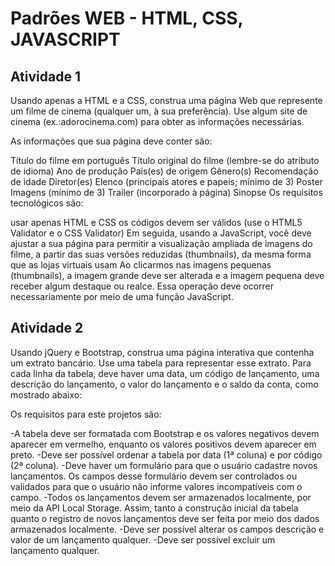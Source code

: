 # Padrões WEB - HTML, CSS, JAVASCRIPT
## Atividade 1

Usando apenas a HTML e a CSS, construa uma página Web que represente um filme de cinema (qualquer um, à sua preferência). Use algum site de cinema (ex.:adorocinema.com) para obter as informações necessárias.

As informações que sua página deve conter são:

Título do filme em português
Título original do filme  (lembre-se do atributo de idioma)
Ano de produção
País(es) de origem
Gênero(s)
Recomendação de idade
Diretor(es)
Elenco (principais atores e papeis; mínimo de 3)
Poster
Imagens (mínimo de 3)
Trailer (incorporado à página)
Sinopse
Os requisitos tecnológicos são:

usar apenas HTML e CSS
os códigos devem ser válidos (use o HTML5 Validator e o CSS Validator)
Em seguida, usando a JavaScript, você deve ajustar a sua página para permitir a visualização ampliada de imagens do filme, a partir das suas versões reduzidas (thumbnails), da mesma forma que as lojas virtuais usam
Ao clicarmos nas imagens pequenas (thumbnails), a imagem grande deve ser alterada e a imagem pequena deve receber algum destaque ou realce. Essa operação deve ocorrer necessariamente por meio de uma função JavaScript.

## Atividade 2
Usando jQuery e Bootstrap, construa uma página interativa que contenha um extrato bancário. Use uma tabela para representar esse extrato. Para cada linha da tabela, deve haver uma data, um código de lançamento, uma descrição do lançamento, o valor do lançamento e o saldo da conta, como mostrado abaixo:

Os requisitos para este projetos são:

-A tabela deve ser formatada com Bootstrap e os  valores negativos devem aparecer em vermelho, enquanto os valores positivos devem aparecer em preto. 
-Deve ser possível ordenar a tabela por data (1ª coluna) e por código (2ª coluna).
-Deve haver um formulário para que o usuário cadastre novos lançamentos. Os campos desse formulário devem ser controlados ou validados para que o usuário não informe valores incompatíveis com o campo.
-Todos os lançamentos devem ser armazenados localmente, por meio da API Local Storage. Assim, tanto a construção inicial da tabela quanto o registro de novos lançamentos deve ser feita por meio dos dados armazenados localmente.
-Deve ser possível alterar os campos descrição e valor de um lançamento qualquer.
-Deve ser possível excluir um lançamento qualquer.
